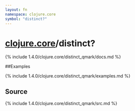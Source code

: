 ```yaml
---
layout: fn
namespace: clojure.core
symbol: "distinct?"
---
```


# [clojure.core](../)/distinct?

{% include 1.4.0/clojure.core/distinct_qmark/docs.md %}

##Examples

{% include 1.4.0/clojure.core/distinct_qmark/examples.md %}
## Source
{% include 1.4.0/clojure.core/distinct_qmark/src.md %}

